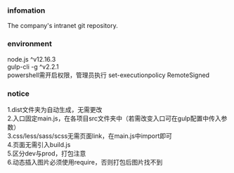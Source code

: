 ### infomation
The company's intranet git repository.

### environment
node.js ^v12.16.3  
gulp-cli -g ^v2.2.1  
powershell需开启权限，管理员执行 set-executionpolicy RemoteSigned  

### notice
1.dist文件夹为自动生成，无需更改  
2.入口固定main.js，在各项目src文件夹中（若需改变入口可在gulp配置中传入参数）  
3.css/less/sass/scss无需页面link，在main.js中import即可  
4.页面无需引入build.js  
5.区分dev与prod，打包注意  
6.动态插入图片必须使用require，否则打包后图片找不到  

